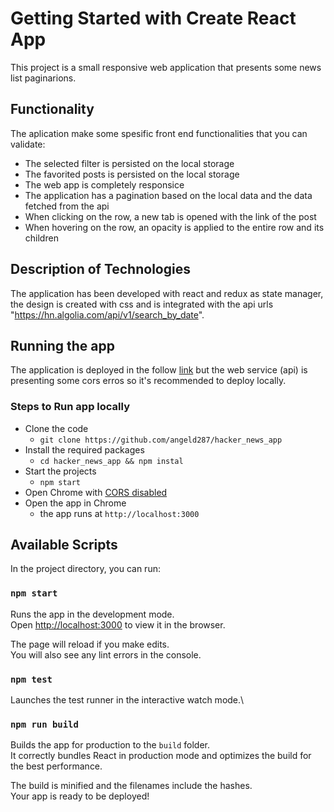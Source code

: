 # Getting Started with Create React App

This project is a small responsive web application that presents some news list paginarions.

## Functionality

The aplication make some spesific front end functionalities that you can validate:

- The selected filter is persisted on the local storage
- The favorited posts is persisted on the local storage
- The web app is completely responsice
- The application has a pagination based on the local data and the data fetched from the api
- When clicking on the row, a new tab is opened with the link of the post
- When hovering on the row, an opacity is applied to the entire row and its children


## Description of Technologies

The application has been developed with react and redux as state manager, the design is created with css and is integrated with the api urls "https://hn.algolia.com/api/v1/search_by_date".

## Running the app

The application is deployed in the follow [link](https://630c33bda0b05a4f3a7bbfb7--elegant-gnome-7ca0c4.netlify.app/) but the web service (api) is presenting some cors erros so it's recommended to deploy locally. 

### Steps to Run app locally

- Clone the code
  - `git clone https://github.com/angeld287/hacker_news_app`
- Install the required packages
  - `cd hacker_news_app && npm instal`
- Start the projects
  - `npm start`
- Open Chrome with [CORS disabled](https://alfilatov.com/posts/run-chrome-without-cors/)
- Open the app in Chrome
  - the app runs at `http://localhost:3000`

## Available Scripts

In the project directory, you can run:

### `npm start`

Runs the app in the development mode.\
Open [http://localhost:3000](http://localhost:3000) to view it in the browser.

The page will reload if you make edits.\
You will also see any lint errors in the console.

### `npm test`

Launches the test runner in the interactive watch mode.\

### `npm run build`

Builds the app for production to the `build` folder.\
It correctly bundles React in production mode and optimizes the build for the best performance.

The build is minified and the filenames include the hashes.\
Your app is ready to be deployed!
